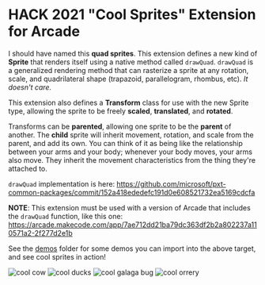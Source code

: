 

# HACK 2021 "Cool Sprites" Extension for Arcade

I should have named this **quad sprites**. This extension defines a new kind of **Sprite** that renders itself using a native method called `drawQuad`. `drawQuad` is a generalized rendering method that can rasterize a sprite at any rotation, scale, and quadrilateral shape (trapazoid, parallelogram, rhombus, etc). *It doesn't care.*

This extension also defines a **Transform** class for use with the new Sprite type, allowing the sprite to be freely **scaled**, **translated**, and **rotated**.

Transforms can be **parented**, allowing one sprite to be the **parent** of another. The **child** sprite will inherit movement, rotation, and scale from the parent, and add its own. You can think of it as being like the relationship between your arms and your body; whenever your body moves, your arms also move. They inherit the movement characteristics from the thing they're attached to.

`drawQuad` implementation is here: https://github.com/microsoft/pxt-common-packages/commit/152a418ededefc191d0e608521732ea5169cdcfa

**NOTE**: This extension must be used with a version of Arcade that includes the `drawQuad` function, like this one: https://arcade.makecode.com/app/7ae712dd21ba79dc363df2b2a802237a110571a2-2f277d2e1b

See the [demos](./demos) folder for some demos you can import into the above target, and see cool sprites in action!

![cool cow](./demos/arcade-cool-cow-hack-2021.png)
![cool ducks](./demos/arcade-cool-ducks-hack-2021.png)
![cool galaga bug](./demos/arcade-cool-galaga-bug-hack-2021.png)
![cool orrery](./demos/arcade-cool-orrery-hack-2021.png)
